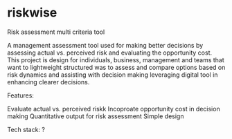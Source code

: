 # riskwise
Risk assessment multi criteria tool

A management assessment tool used for making better decisions by assessing actual vs. perceived risk and evaluating the opportunity cost. This project is design for individuals, business, management and teams that want to lightweight structured was to assess and compare options based on risk dynamics and assisting with decision making leveraging digital tool in enhancing clearer decisions. 

Features:

Evaluate actual vs. perceived riskk
Incoproate opportunity cost in decision making
Quantitative output for risk assessment
Simple design

Tech stack:
?
